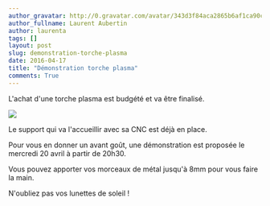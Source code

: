 ```yaml
---
author_gravatar: http://0.gravatar.com/avatar/343d3f84aca2865b6af1ca90c66c6a42?s=96&d=mm&r=g
author_fullname: Laurent Aubertin
author: laurenta
tags: []
layout: post
slug: demonstration-torche-plasma
date: 2016-04-17
title: "Démonstration torche plasma"
comments: True
---
```

L'achat d'une torche plasma est budgété et va être finalisé.

![](http://fablablannion.github.io/images/Plasma.jpg)

Le support qui va l'accueillir avec sa CNC est déjà en place.

Pour vous en donner un avant goût, une démonstration est proposée le mercredi
20 avril à partir de 20h30.

Vous pouvez apporter vos morceaux de métal jusqu'à 8mm pour vous faire la
main.

N'oubliez pas vos lunettes de soleil !


